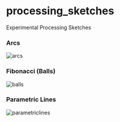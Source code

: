 # processing_sketches
Experimental Processing Sketches

### Arcs
![arcs](https://user-images.githubusercontent.com/4249779/32146559-980d4218-bcaf-11e7-8786-65d5205c3686.gif)

### Fibonacci (Balls)
![balls](https://user-images.githubusercontent.com/4249779/32146935-0b7b1f2c-bcb5-11e7-82b2-7fab5960b535.gif)

### Parametric Lines
![parametriclines](https://user-images.githubusercontent.com/4249779/32148072-7a304714-bcc7-11e7-9bed-225dd1811744.gif)
